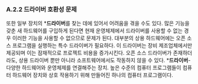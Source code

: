 ### A.2.2 드라이버 호환성 문제

또한 일부 장치의 ***드라이버**를 찾는 데에 있어서 어려움을 겪을 수도 있다. 많은 기능을 갖춘 새 하드웨어를 구입하게 된다면 현재 운영체제에서 드라이버를 사용할 수 없는 경우 이러한 기능을 사용할 수 없으므로 문제가 된다. 대부분의 상용 하드웨어에는 오픈 소스 프로그램을 실행하는 특수 드라이버가 필요하다. 이 드라이버는 장비 제조업체에서만 제공되며 이는 잠재적으로 프로젝트 비용을 증가시킨다. 오픈 소스 드라이버가 존재하더라도, 상용 드라이버 뿐만 아니라 소프트웨어에서도 작동하지 않을 수 있다.
***드라이버**-다양한 하드웨어와 운영체제를 연결해주는 장치. 높은 수준의 컴퓨터 프로그램들이 컴퓨터 하드웨어 장치와 상호 작용하기 위해 만들어진 하나의 컴퓨터 프로그램이다.
